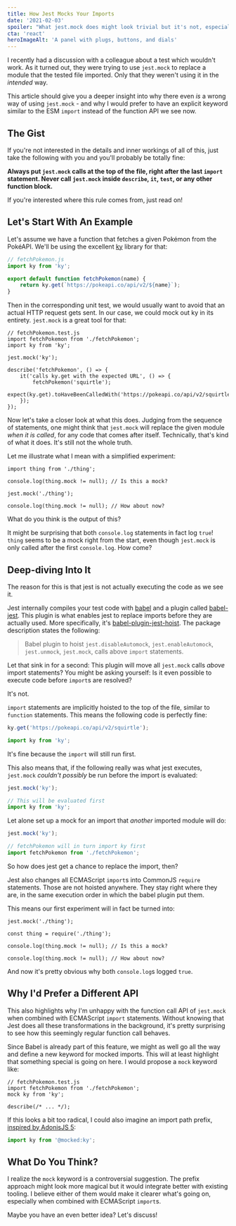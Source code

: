 ```yaml
---
title: How Jest Mocks Your Imports
date: '2021-02-03'
spoiler: "What jest.mock does might look trivial but it's not, especially when ECMAScript modules come into play"
cta: 'react'
heroImageAlt: 'A panel with plugs, buttons, and dials'
---
```


I recently had a discussion with a colleague about a test which wouldn't work. As it turned out, they were trying to use `jest.mock` to replace a module that the tested file imported. Only that they weren't using it in the _intended_ way.

This article should give you a deeper insight into why there even _is_ a wrong way of using `jest.mock` - and why I would prefer to have an explicit keyword similar to the ESM `import` instead of the function API we see now.

## The Gist

If you're not interested in the details and inner workings of all of this, just take the following with you and you'll probably be totally fine:

**Always put `jest.mock` calls at the top of the file, right after the last `import` statement. Never call `jest.mock` inside `describe`, `it`, `test`, or any other function block.**

If you're interested where this rule comes from, just read on!

## Let's Start With An Example 

Let's assume we have a function that fetches a given Pokémon from the PokéAPI. We'll be using the excellent [ky](https://github.com/sindresorhus/ky) library for that:
```javascript
// fetchPokemon.js
import ky from 'ky';

export default function fetchPokemon(name) {
    return ky.get(`https://pokeapi.co/api/v2/${name}`);
}
```

Then in the corresponding unit test, we would usually want to avoid that an actual HTTP request gets sent. In our case, we could mock out ky in its entirety. `jest.mock` is a great tool for that:
```javascript{5}
// fetchPokemon.test.js
import fetchPokemon from './fetchPokemon';
import ky from 'ky';

jest.mock('ky');

describe('fetchPokemon', () => {
    it('calls ky.get with the expected URL', () => {
        fetchPokemon('squirtle');
        expect(ky.get).toHaveBeenCalledWith('https://pokeapi.co/api/v2/squirtle');
    });
});
```

Now let's take a closer look at what this does.
Judging from the sequence of statements, one might think that `jest.mock` will replace the given module _when it is called_, for any code that comes after itself. Technically, that's kind of what it does. It's still not the whole truth.

Let me illustrate what I mean with a simplified experiment:

```javascript{3,7}
import thing from './thing';

console.log(thing.mock != null); // Is this a mock?

jest.mock('./thing');

console.log(thing.mock != null); // How about now?
```

What do you think is the output of this?

It might be surprising that both `console.log` statements in fact log `true`! `thing` seems to be a mock right from the start, even though `jest.mock` is only called after the first `console.log`. How come?

## Deep-diving Into It

The reason for this is that jest is not actually executing the code as we see it. 

Jest internally compiles your test code with [babel](https://babeljs.io/) and a plugin called [babel-jest](https://www.npmjs.com/package/babel-jest). This plugin is what enables jest to replace imports before they are actually used. More specifically, it's [babel-plugin-jest-hoist](https://www.npmjs.com/package/babel-plugin-jest-hoist). The package description states the following:

> Babel plugin to hoist `jest.disableAutomock`, `jest.enableAutomock`, `jest.unmock`, `jest.mock`, calls above `import` statements.

Let that sink in for a second: This plugin will move all `jest.mock` calls _above_ import statements? You might be asking yourself: Is it even possible to execute code before `import`s are resolved?

It's not.

`import` statements are implicitly hoisted to the top of the file, similar to `function` statements. This means the following code is perfectly fine:
```javascript
ky.get('https://pokeapi.co/api/v2/squirtle');

import ky from 'ky';
```
It's fine because the `import` will still run first.

This also means that, if the following really was what jest executes, `jest.mock` _couldn't possibly_ be run before the import is evaluated:
```javascript
jest.mock('ky');

// This will be evaluated first
import ky from 'ky';
```
Let alone set up a mock for an import that _another_ imported module will do:
```javascript
jest.mock('ky');

// fetchPokemon will in turn import ky first
import fetchPokemon from './fetchPokemon';
```

So how does jest get a chance to replace the import, then?

Jest also changes all ECMAScript `import`s into CommonJS `require` statements. Those are not hoisted anywhere. They stay right where they are, in the same execution order in which the babel plugin put them.

This means our first experiment will in fact be turned into:
```javascript{1,3}
jest.mock('./thing');

const thing = require('./thing');

console.log(thing.mock != null); // Is this a mock?

console.log(thing.mock != null); // How about now?
```

And now it's pretty obvious why both `console.log`s logged `true`.

## Why I'd Prefer a Different API

This also highlights why I'm unhappy with the function call API of `jest.mock` when combined with ECMAScript `import` statements. Without knowing that Jest does all these transformations in the background, it's pretty surprising to see how this seemingly regular function call behaves.

Since Babel is already part of this feature, we might as well go all the way and define a new keyword for mocked imports. This will at least highlight that something special is going on here. I would propose a `mock` keyword like:
```javascript{3}
// fetchPokemon.test.js
import fetchPokemon from './fetchPokemon';
mock ky from 'ky';

describe(/* ... */);
```

If this looks a bit too radical, I could also imagine an import path prefix, [inspired by AdonisJS 5](https://preview.adonisjs.com/blog/introducing-adonisjs-v5/#esm-imports-all-the-way):
```javascript
import ky from '@mocked:ky';
```

## What Do You Think?

I realize the `mock` keyword is a controversial suggestion. The prefix approach might look more magical but it would integrate better with existing tooling. I believe either of them would make it clearer what's going on, especially when combined with ECMAScript `import`s.

Maybe you have an even better idea? Let's discuss!
